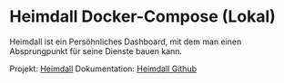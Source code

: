 # Heimdall Docker-Compose (Lokal)

Heimdall ist ein Persöhnliches Dashboard, mit dem man einen Absprungpunkt für seine Dienste bauen kann.

Projekt: [Heimdall](https://heimdall.site)
Dokumentation: [Heimdall Github](https://github.com/linuxserver/Heimdall)
